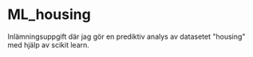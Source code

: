 # ML_housing

Inlämningsuppgift där jag gör en prediktiv analys av datasetet "housing" med hjälp av scikit learn.
